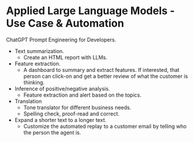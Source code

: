 # Applied Large Language Models - Use Case & Automation

ChatGPT Prompt Engineering for Developers.
- Text summarization.
  - Create an HTML report with LLMs.
- Feature extraction.
  - A dashboard to summary and extract features. If interested, that person can click-on and get a better review of what the customer is thinking.
- Inference of positive/negative analysis.
  - Feature extraction and alert based on the topics.
- Translation
  - Tone translator for different business needs.
  - Spelling check, proof-read and correct.
- Expand a shorter text to a longer text.
  - Customize the automated replay to a customer email by telling who the person the agent is.